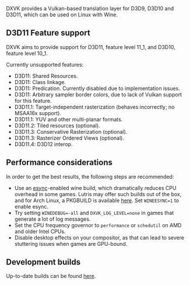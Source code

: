 DXVK provides a Vulkan-based translation layer for D3D9, D3D10 and D3D11, which can be used on Linux with Wine.

## D3D11 Feature support
DXVK aims to provide support for D3D11, feature level 11_1, and D3D10, feature level 10_1.

Currently unsupported features:
- D3D11: Shared Resources.
- D3D11: Class linkage.
- D3D11: Predication. Currently disabled due to implementation issues.
- D3D11: Arbitrary sampler border colors, due to lack of Vulkan support for this feature.
- D3D11.1: Target-independent rasterization (behaves incorrectly; no MSAA16x support).
- D3D11.1: YUV and other multi-planar formats.
- D3D11.2: Tiled resources (optional).
- D3D11.3: Conservative Rasterization (optional).
- D3D11.3: Rasterizer Ordered Views (optional).
- D3D11.4: D3D12 interop.

## Performance considerations
In order to get the best results, the following steps are recommended:
- Use an [esync](https://github.com/zfigura/wine/tree/esync)-enabled wine build, which dramatically reduces CPU overhead in some games. Lutris may offer such builds out of the box, and for Arch Linux, a PKGBUILD is available [here](https://github.com/Tk-Glitch/PKGBUILDS). Set `WINEESYNC=1` to enable esync.
- Try setting `WINEDEBUG=-all` and `DXVK_LOG_LEVEL=none` in games that generate a lot of log messages.
- Set the CPU frequency governor to `performance` or `schedutil` on AMD and older Intel CPUs.
- Disable desktop effects on your compositor, as that can lead to severe stuttering issues when games are GPU-bound.

## Development builds
Up-to-date builds can be found [here](https://git.froggi.es/doitsujin/dxvk/pipelines?scope=finished&page=1).